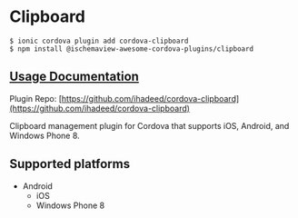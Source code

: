# Clipboard

```text
$ ionic cordova plugin add cordova-clipboard
$ npm install @ischemaview-awesome-cordova-plugins/clipboard
```

## [Usage Documentation](https://danielsogl.gitbook.io/awesome-cordova-plugins/plugins/clipboard/)

Plugin Repo: [https://github.com/ihadeed/cordova-clipboard](https://github.com/ihadeed/cordova-clipboard)

Clipboard management plugin for Cordova that supports iOS, Android, and Windows Phone 8.

## Supported platforms

* Android
  * iOS
  * Windows Phone 8

